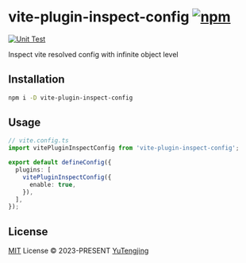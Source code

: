 # vite-plugin-inspect-config [![npm](https://img.shields.io/npm/v/vite-plugin-inspect-config.svg)](https://npmjs.com/package/vite-plugin-inspect-config)

[![Unit Test](https://github.com/tjx666/vite-plugin-inspect-config/actions/workflows/unit-test.yml/badge.svg)](https://github.com/tjx666/vite-plugin-inspect-config/actions/workflows/unit-test.yml)

Inspect vite resolved config with infinite object level

## Installation

```bash
npm i -D vite-plugin-inspect-config
```

## Usage

```ts
// vite.config.ts
import vitePluginInspectConfig from 'vite-plugin-inspect-config';

export default defineConfig({
  plugins: [
    vitePluginInspectConfig({
      enable: true,
    }),
  ],
});
```

## License

[MIT](./LICENSE) License © 2023-PRESENT [YuTengjing](https://github.com/tjx666)
